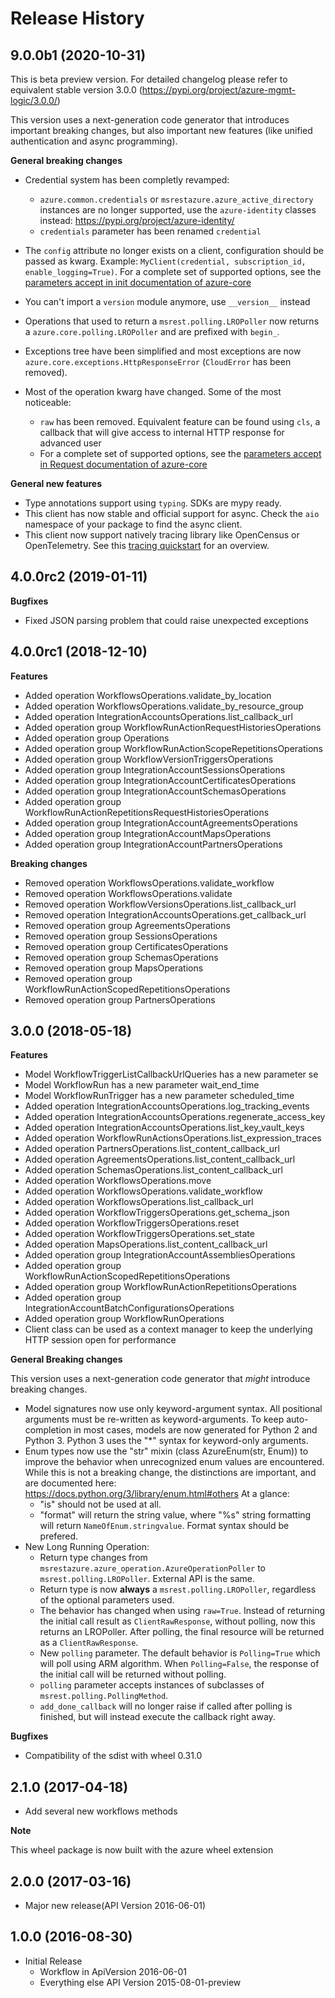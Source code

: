 # Release History

## 9.0.0b1 (2020-10-31)

This is beta preview version.
For detailed changelog please refer to equivalent stable version 3.0.0 (https://pypi.org/project/azure-mgmt-logic/3.0.0/)

This version uses a next-generation code generator that introduces important breaking changes, but also important new features (like unified authentication and async programming).

**General breaking changes**

- Credential system has been completly revamped:

  - `azure.common.credentials` or `msrestazure.azure_active_directory` instances are no longer supported, use the `azure-identity` classes instead: https://pypi.org/project/azure-identity/
  - `credentials` parameter has been renamed `credential`

- The `config` attribute no longer exists on a client, configuration should be passed as kwarg. Example: `MyClient(credential, subscription_id, enable_logging=True)`. For a complete set of
  supported options, see the [parameters accept in init documentation of azure-core](https://github.com/Azure/azure-sdk-for-python/blob/master/sdk/core/azure-core/CLIENT_LIBRARY_DEVELOPER.md#available-policies)
- You can't import a `version` module anymore, use `__version__` instead
- Operations that used to return a `msrest.polling.LROPoller` now returns a `azure.core.polling.LROPoller` and are prefixed with `begin_`.
- Exceptions tree have been simplified and most exceptions are now `azure.core.exceptions.HttpResponseError` (`CloudError` has been removed).
- Most of the operation kwarg have changed. Some of the most noticeable:

  - `raw` has been removed. Equivalent feature can be found using `cls`, a callback that will give access to internal HTTP response for advanced user
  - For a complete set of supported options, see the [parameters accept in Request documentation of azure-core](https://github.com/Azure/azure-sdk-for-python/blob/master/sdk/core/azure-core/CLIENT_LIBRARY_DEVELOPER.md#available-policies)

**General new features**

- Type annotations support using `typing`. SDKs are mypy ready.
- This client has now stable and official support for async. Check the `aio` namespace of your package to find the async client.
- This client now support natively tracing library like OpenCensus or OpenTelemetry. See this [tracing quickstart](https://github.com/Azure/azure-sdk-for-python/tree/master/sdk/core/azure-core-tracing-opentelemetry) for an overview.

## 4.0.0rc2 (2019-01-11)

**Bugfixes**

  - Fixed JSON parsing problem that could raise unexpected exceptions

## 4.0.0rc1 (2018-12-10)

**Features**

  - Added operation WorkflowsOperations.validate_by_location
  - Added operation WorkflowsOperations.validate_by_resource_group
  - Added operation IntegrationAccountsOperations.list_callback_url
  - Added operation group WorkflowRunActionRequestHistoriesOperations
  - Added operation group Operations
  - Added operation group WorkflowRunActionScopeRepetitionsOperations
  - Added operation group WorkflowVersionTriggersOperations
  - Added operation group IntegrationAccountSessionsOperations
  - Added operation group IntegrationAccountCertificatesOperations
  - Added operation group IntegrationAccountSchemasOperations
  - Added operation group
    WorkflowRunActionRepetitionsRequestHistoriesOperations
  - Added operation group IntegrationAccountAgreementsOperations
  - Added operation group IntegrationAccountMapsOperations
  - Added operation group IntegrationAccountPartnersOperations

**Breaking changes**

  - Removed operation WorkflowsOperations.validate_workflow
  - Removed operation WorkflowsOperations.validate
  - Removed operation WorkflowVersionsOperations.list_callback_url
  - Removed operation IntegrationAccountsOperations.get_callback_url
  - Removed operation group AgreementsOperations
  - Removed operation group SessionsOperations
  - Removed operation group CertificatesOperations
  - Removed operation group SchemasOperations
  - Removed operation group MapsOperations
  - Removed operation group WorkflowRunActionScopedRepetitionsOperations
  - Removed operation group PartnersOperations

## 3.0.0 (2018-05-18)

**Features**

  - Model WorkflowTriggerListCallbackUrlQueries has a new parameter se
  - Model WorkflowRun has a new parameter wait_end_time
  - Model WorkflowRunTrigger has a new parameter scheduled_time
  - Added operation IntegrationAccountsOperations.log_tracking_events
  - Added operation
    IntegrationAccountsOperations.regenerate_access_key
  - Added operation IntegrationAccountsOperations.list_key_vault_keys
  - Added operation
    WorkflowRunActionsOperations.list_expression_traces
  - Added operation PartnersOperations.list_content_callback_url
  - Added operation AgreementsOperations.list_content_callback_url
  - Added operation SchemasOperations.list_content_callback_url
  - Added operation WorkflowsOperations.move
  - Added operation WorkflowsOperations.validate_workflow
  - Added operation WorkflowsOperations.list_callback_url
  - Added operation WorkflowTriggersOperations.get_schema_json
  - Added operation WorkflowTriggersOperations.reset
  - Added operation WorkflowTriggersOperations.set_state
  - Added operation MapsOperations.list_content_callback_url
  - Added operation group IntegrationAccountAssembliesOperations
  - Added operation group WorkflowRunActionScopedRepetitionsOperations
  - Added operation group WorkflowRunActionRepetitionsOperations
  - Added operation group
    IntegrationAccountBatchConfigurationsOperations
  - Added operation group WorkflowRunOperations
  - Client class can be used as a context manager to keep the underlying
    HTTP session open for performance

**General Breaking changes**

This version uses a next-generation code generator that *might*
introduce breaking changes.

  - Model signatures now use only keyword-argument syntax. All
    positional arguments must be re-written as keyword-arguments. To
    keep auto-completion in most cases, models are now generated for
    Python 2 and Python 3. Python 3 uses the "\*" syntax for
    keyword-only arguments.
  - Enum types now use the "str" mixin (class AzureEnum(str, Enum)) to
    improve the behavior when unrecognized enum values are encountered.
    While this is not a breaking change, the distinctions are important,
    and are documented here:
    <https://docs.python.org/3/library/enum.html#others> At a glance:
      - "is" should not be used at all.
      - "format" will return the string value, where "%s" string
        formatting will return `NameOfEnum.stringvalue`. Format syntax
        should be prefered.
  - New Long Running Operation:
      - Return type changes from
        `msrestazure.azure_operation.AzureOperationPoller` to
        `msrest.polling.LROPoller`. External API is the same.
      - Return type is now **always** a `msrest.polling.LROPoller`,
        regardless of the optional parameters used.
      - The behavior has changed when using `raw=True`. Instead of
        returning the initial call result as `ClientRawResponse`,
        without polling, now this returns an LROPoller. After polling,
        the final resource will be returned as a `ClientRawResponse`.
      - New `polling` parameter. The default behavior is
        `Polling=True` which will poll using ARM algorithm. When
        `Polling=False`, the response of the initial call will be
        returned without polling.
      - `polling` parameter accepts instances of subclasses of
        `msrest.polling.PollingMethod`.
      - `add_done_callback` will no longer raise if called after
        polling is finished, but will instead execute the callback right
        away.

**Bugfixes**

  - Compatibility of the sdist with wheel 0.31.0

## 2.1.0 (2017-04-18)

  - Add several new workflows methods

**Note**

This wheel package is now built with the azure wheel extension

## 2.0.0 (2017-03-16)

  - Major new release(API Version 2016-06-01)

## 1.0.0 (2016-08-30)

  - Initial Release
      - Workflow in ApiVersion 2016-06-01
      - Everything else API Version 2015-08-01-preview
